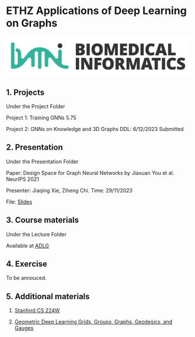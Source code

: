 # ETHZ Applications of Deep Learning on Graphs
![alt text](/eth-biomed.png)

## 1. Projects
Under the Project Folder

Project 1: Training GNNs 5.75

Project 2: GNNs on Knowledge and 3D Graphs DDL: 6/12/2023 Submitted


## 2. Presentation
Under the Presentation Folder

Paper: Design Space for Graph Neural Networks by Jiaxuan You et al. NeurIPS 2021

Presenter: Jiaqing Xie, Ziheng Chi. Time: 29/11/2023

File: [Slides](/Presentation/DesignSpace.pdf)


## 3. Course materials
Under the Lecture Folder

Available at [ADLG](https://bmi.inf.ethz.ch/teaching/263-5056-00l-applications-of-deep-learning-on-graphs-autumn-2023)

## 4. Exercise 
To be annouced.

## 5. Additional materials
1. [Stanford CS 224W](https://web.stanford.edu/class/cs224w/)

2. [Geometric Deep Learning Grids, Groups, Graphs, Geodesics, and Gauges](/Geometric%20Deep%20Learning.pdf)


